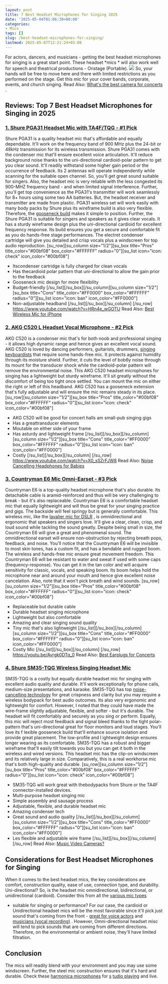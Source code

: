 ```yaml
---
layout: post
title: 7 Best Headset Microphones for Singing 2025
date: '2025-05-04T01:06:30+00:00'
categories:
- Mics
tags: []
slug: /best-headset-microphones-for-singing/
lastmod: 2025-05-07T12:21:24+03:00
---
```


For actors, dancers, and musicians - getting the best headset microphones for singing is a great start point.
These headset
*mics *
will also work well for speech and theatrical productions - Onstage (Portable).
![](/assets/img/12/Pest-Control.jpg)
So, your hands will be free to move here and there with limited restrictions as you performed on the stage.
Get this mic for your cover bands, corporate, events, and church singing. Read Also:
[What's the best camera for concerts](https://pestpolicy.com/best-camera-for-concerts/)
.
## Reviews: Top 7 Best Headset Microphones for Singing in 2025
### [1. Shure PGA31 Headset Mic with TA4F/TQG - #1 Pick](https://www.amazon.com/dp/B00IVPFZ9W/?tag=p-policy-20)
Shure PGA31 is a quality headset mic that's affordable and equally dependable. It'll work on the frequency band of 900 MHz plus the 24-bit or 48kHz transmission for its wireless transmission.
[](https://www.amazon.com/dp/B00TV90DX0/?tag=p-policy-20)
[](https://www.amazon.com/dp/B000CZ0R42/?tag=p-policy-20)
[](https://www.amazon.com/dp/B00B7EU1I4/?tag=p-policy-20)
[](https://www.amazon.com/dp/B0026SSW8G/?tag=p-policy-20)
[](https://www.amazon.com/dp/B0026SSW8G/?tag=p-policy-20)
[](https://www.amazon.com/dp/B000FFYLJQ/?tag=p-policy-20)
[](https://www.amazon.com/dp/B0026SSW8G/?tag=p-policy-20)
[](https://www.amazon.com/dp/B00IKVLXYI/?tag=p-policy-20)
[](https://www.amazon.com/dp/B00C0E0PR2/?tag=p-policy-20)
[](https://www.amazon.com/dp/B00MDVLOBS/?tag=p-policy-20)
[](https://www.amazon.com/dp/B00MV8MWEQ/?tag=p-policy-20)
Shure PGA31 comes with the condenser mic that'll ensure excellent voice articulation. It'll reduce background noise thanks to the uni-directional cardioid-polar pattern to get you clear sound.
It'll readily withstand some higher gain period or the occurrence of feedback. Its 2 antennas will operate independently while scanning for the suitable open channel.
So, you'll get great sound suitable for singers. Also, the headset mic is very reliable with the less congested its 900-MHZ frequency band - and when limited signal interference.
Further, you'll get top convenience as the PGA31's transmitter will work seamlessly for 8+ hours using some two AA batteries. But, the headset receiver and transmitter are made from plastic.
PGA31 wireless set will work easily with many body packs by Shure plus its wireframe build is also very flexible. Therefore, the
[gooseneck build](https://pestpolicy.com/best-microphone-for-recording-vocals/)
makes it simple to position.
Further, the Shure PGA31 is suitable for singers and speakers as it gives clear vocals. It has a sturdy wireframe design plus the uni-directional cardioid for excellent frequency response.
Its build ensures you get a secure and comfortable fit as you do hands-free stage performances. The electret condenser cartridge will give you detailed and crisp vocals plus a windscreen for top audio reproduction.
[su_row][su_column size="1/2"][su_box title="Pros" title_color="#00bf08" box_color="#FFFFFF" radius="0"][su_list icon="icon: check" icon_color="#00bf08"]
- Itscondenser cartridge is fully charged for clean vocals
- Has thecardioid polar pattern that uni-directional to allow the gain prior to the feedback
- Gooseneck mic design for more flexibility
- Budget-friendly
[/su_list][/su_box][/su_column][su_column size="1/2"][su_box title="Cons" title_color="#FF0000" box_color="#FFFFFF" radius="0"][su_list icon="icon: ban" icon_color="#FF0000"]
- Non-adjustable headband
[/su_list][/su_box][/su_column] [/su_row]
https://www.youtube.com/watch?v=HRn4e_wGOTU
Read Also:
[Best Wireless Mic for iPhone](https://pestpolicy.com/best-wireless-mic-for-iphone/)
### [2. AKG C520 L Headset Vocal Microphone - #2 Pick](https://www.amazon.com/dp/B07Q9YKB8D/?tag=p-policy-20)
AKG C520 is a condenser mic that's for both noob and professional singing - it allows high dynamic range and hence gives an excellent vocal sound.
[](https://www.amazon.com/AKG-C520-Microphone-Speeches-Presentations/dp/B07Q9YKB8D/ref=as_li_ss_il?ie=UTF8&linkCode=li2&tag=p-policy-20&linkId=e4eaec83845038a5ccf8a66b0e78bff7&language=en_US)
[](https://www.amazon.com/dp/B00TV90DX0/?tag=p-policy-20)
[](https://www.amazon.com/dp/B000CZ0R42/?tag=p-policy-20)
[](https://www.amazon.com/dp/B00B7EU1I4/?tag=p-policy-20)
[](https://www.amazon.com/dp/B0026SSW8G/?tag=p-policy-20)
[](https://www.amazon.com/dp/B0026SSW8G/?tag=p-policy-20)
[](https://www.amazon.com/dp/B000FFYLJQ/?tag=p-policy-20)
[](https://www.amazon.com/dp/B0026SSW8G/?tag=p-policy-20)
[](https://www.amazon.com/dp/B00IKVLXYI/?tag=p-policy-20)
[](https://www.amazon.com/dp/B00C0E0PR2/?tag=p-policy-20)
[](https://www.amazon.com/dp/B00MDVLOBS/?tag=p-policy-20)
[](https://www.amazon.com/dp/B00MV8MWEQ/?tag=p-policy-20)
AKG C520 is loved by dancing performers, guitarists, drummers,
[singing keyboardists](https://pestpolicy.com/best-keyboard-workstation/)
that require some hands-free mic. It protects against humidity through its moisture shield.
Further, it cuts the level of bob6y noise through its mount for the transducer shock while the cardioid-polar pattern will remove the environmental noise.
This AKG C520 headset microphones for singing has a lightweight but sturdy wireframe. It'll sit greatly without the discomfort of being too tight once settled.
You can mount the mic on either the right or left of this headband. AKG C520 has a gooseneck extension that's fully adjustable and will ensure the mic remains steady in its place.
[su_row][su_column size="1/2"][su_box title="Pros" title_color="#00bf08" box_color="#FFFFFF" radius="0"][su_list icon="icon: check" icon_color="#00bf08"]
- AKG C520 will be good for concert halls am small-pub singing gigs
- Has a greattransducer elements
- Moutable on either side of your frame
- Has asturdy and lightweight frame
[/su_list][/su_box][/su_column][su_column size="1/2"][su_box title="Cons" title_color="#FF0000" box_color="#FFFFFF" radius="0"][su_list icon="icon: ban" icon_color="#FF0000"]
- Costly
[/su_list][/su_box][/su_column] [/su_row]
https://www.youtube.com/watch?v=X0_sSZrFJW8
Read Also:
[Noise Cancelling Headphones for Babies](https://pestpolicy.com/best-noise-cancelling-headphones-for-babies/)
### [3. Countryman E6 Mic Omni-Earset - #3 Pick](https://www.amazon.com/dp/B00B8VXFK2/?tag=p-policy-20)
Countryman E6 is a top-quality headset microphone that's also durable. Its detachable cable is aramid-reinforced and thus will be very challenging to break - but it's also replaceable.
[](https://www.amazon.com/dp/B00B8VXFK2/?tag=p-policy-20)
[](https://www.amazon.com/AKG-C520-Microphone-Speeches-Presentations/dp/B07Q9YKB8D/ref=as_li_ss_il?ie=UTF8&linkCode=li2&tag=p-policy-20&linkId=e4eaec83845038a5ccf8a66b0e78bff7&language=en_US)
[](https://www.amazon.com/dp/B00TV90DX0/?tag=p-policy-20)
[](https://www.amazon.com/dp/B000CZ0R42/?tag=p-policy-20)
[](https://www.amazon.com/dp/B00B7EU1I4/?tag=p-policy-20)
[](https://www.amazon.com/dp/B0026SSW8G/?tag=p-policy-20)
[](https://www.amazon.com/dp/B0026SSW8G/?tag=p-policy-20)
[](https://www.amazon.com/dp/B000FFYLJQ/?tag=p-policy-20)
[](https://www.amazon.com/dp/B0026SSW8G/?tag=p-policy-20)
[](https://www.amazon.com/dp/B00IKVLXYI/?tag=p-policy-20)
[](https://www.amazon.com/dp/B00C0E0PR2/?tag=p-policy-20)
[](https://www.amazon.com/dp/B00MDVLOBS/?tag=p-policy-20)
[](https://www.amazon.com/dp/B00MV8MWEQ/?tag=p-policy-20)
Countryman E6 is a comfortable headset mic that equally lightweight and will thus be great for your singing practice and gigs. The backside will feel springy but is generally comfortable.
This wireless mic, like the
[lavalier mic for DSLR](https://pestpolicy.com/best-wireless-lavalier-mic-for-dslr/)
, is omnidirectional and ergonomic that speakers and singers love. It'll give a clear, clean, crisp, and loud sound while tackling the sound greatly.
Despite being small in size, the Countryman E6 will give a great and phenomenal sound. The omnidirectional earset will ensure non-obstruction by rejecting breath pops, feedback, and noise.
You'll notice that the Countryman E6 will be invisible to most skin tones, has a custom fit, and has a bendable and rugged boom. The wireless and hands-free mic ensure great movement freedom.
This Countryman E6 will be resistant to water and sweat if used with some caps (frequency-response). You can get it in the tan color and will acquire sensitivity for classic, vocals, and speaking boom.
Its boom helps hold the microphone near and around your mouth and hence give excellent noise cancelation. Also, note that it won't pick breath and wind sounds.
[su_row][su_column size="1/2"][su_box title="Pros" title_color="#00bf08" box_color="#FFFFFF" radius="0"][su_list icon="icon: check" icon_color="#00bf08"]
- Replaceable but durable cable
- Durable headset singing microphone
- Lightweight but also comfortable
- Amazing and clear singing sound quality
- Tiny mic that's also lightweight
[/su_list][/su_box][/su_column][su_column size="1/2"][su_box title="Cons" title_color="#FF0000" box_color="#FFFFFF" radius="0"][su_list icon="icon: ban" icon_color="#FF0000"]
- Costly Mic
[/su_list][/su_box][/su_column] [/su_row]
https://youtu.be/Avrgk0DTq_0
Read Also:
[Best Earplugs for Concerts](https://pestpolicy.com/best-earplugs-for-concerts/)
### [4. Shure SM35-TQG Wireless Singing Headset Mic](https://www.amazon.com/dp/B00IVPFZAG/?tag=p-policy-20)
SM35-TQG is a costly but equally durable headset mic for singing with excellent audio quality and durable. It'll work exceptionally for phone calls, medium-size presentations, and karaoke.
[](https://www.amazon.com/dp/B00IVPFZAG/?tag=p-policy-20)
[](https://www.amazon.com/AKG-C520-Microphone-Speeches-Presentations/dp/B07Q9YKB8D/ref=as_li_ss_il?ie=UTF8&linkCode=li2&tag=p-policy-20&linkId=e4eaec83845038a5ccf8a66b0e78bff7&language=en_US)
[](https://www.amazon.com/dp/B00TV90DX0/?tag=p-policy-20)
[](https://www.amazon.com/dp/B000CZ0R42/?tag=p-policy-20)
[](https://www.amazon.com/dp/B00B7EU1I4/?tag=p-policy-20)
[](https://www.amazon.com/dp/B0026SSW8G/?tag=p-policy-20)
[](https://www.amazon.com/dp/B0026SSW8G/?tag=p-policy-20)
[](https://www.amazon.com/dp/B000FFYLJQ/?tag=p-policy-20)
[](https://www.amazon.com/dp/B0026SSW8G/?tag=p-policy-20)
[](https://www.amazon.com/dp/B00IKVLXYI/?tag=p-policy-20)
[](https://www.amazon.com/dp/B00C0E0PR2/?tag=p-policy-20)
[](https://www.amazon.com/dp/B00MDVLOBS/?tag=p-policy-20)
[](https://www.amazon.com/dp/B00MV8MWEQ/?tag=p-policy-20)
SM35-TQG has top
[noise-cancelling technology](https://pestpolicy.com/best-noise-cancelling-headphones-under-200/)
for great crispness and clarity but you may require a wireless bodypack for best audio outcomes. Its also very ergonomic and lightweight for comfort.
However, I noted that they could have made the wire-frame slightly adjustable, flexible, and softer - but it's durable. The
headset will fit comfortably and securely as you sing or perform.
Equally, this mic will
reject most feedback and signal bleed thanks to the tight polar-pattern that's uni-directional great for
floor monitors and loud stages.
You'll love its f
lexible gooseneck build that'll enhance source isolation and provide great placement. The
low-profile and
l
ightweight design ensures longer wearing as its comfortable.
SM35-TQG has a robust and bigger wireframe that'll easily tilt towards you but you can get it both in the wireless and wired versions.
This headset mic has the clip-on windscreen and its relatively large in size. Comparatively, this is a real workhorse mic that's both high-quality and durable.
[su_row][su_column size="1/2"][su_box title="Pros" title_color="#00bf08" box_color="#FFFFFF" radius="0"][su_list icon="icon: check" icon_color="#00bf08"]
- SM35-TQG will work great with thebodypacks from Shure or the TA4F connector-installed devices.
- Multi-purpose headset singing mic
- Simple assembly and sausage process
- Adjustable, flexible, and durable headset mic
- Amazing condenser tech
- Great sound and audio quality
[/su_list][/su_box][/su_column][su_column size="1/2"][su_box title="Cons" title_color="#FF0000" box_color="#FFFFFF" radius="0"][su_list icon="icon: ban" icon_color="#FF0000"]
- Les flexible and adjustable wire frame
[/su_list][/su_box][/su_column] [/su_row]
Read Also:
[Music Video Cameras?](https://pestpolicy.com/best-camera-for-music-videos/)
## Considerations for Best Headset Microphones for Singing
When it comes to the best headset mics, the key considerations are comfort, construction quality, ease of use, connection type, and durability.
Uni-directional? So, is the headset mic omnidirectional, bidirectional, or unidirectional (cardioid). Consider this from all the
[various mic types](https://pestpolicy.com/types-of-microphones/)
- suitable for singing or performance?
For our case, the cardioid or Unidirectional headset mics will be the most favorable since it'll pick just sound that's coming from the front -
[great for voice actors](https://pestpolicy.com/best-microphones-for-voice-acting/)
and
[musicians (vocal recording)](https://pestpolicy.com/best-microphone-for-recording-vocals/)
.
However, Omni-directional headset misc will tend to pick sounds that are coming from different directions. Therefore, on the environmental or ambient noise, they'll have limited filtration.
## Conclusion
The mics will readily blend with your environment and you may use some windscreen. Further, the steel mic construction ensures that it's hard and durable. Check these
[harmonica microphones](https://pestpolicy.com/best-harmonica-microphones/)
for
[s](https://pestpolicy.com/best-mics-for-recording-acoustic-guitar/)
[tudio playing](https://pestpolicy.com/best-mics-for-recording-acoustic-guitar/)
and live.
